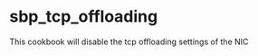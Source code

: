 sbp_tcp_offloading
==================

This cookbook will disable the tcp offloading settings of the NIC
